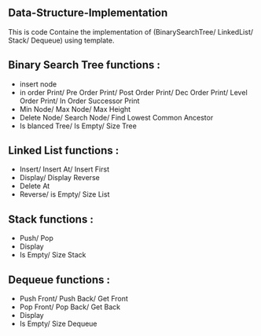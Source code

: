 ## Data-Structure-Implementation
This is code Containe the implementation of (BinarySearchTree/ LinkedList/ Stack/ Dequeue) using template.
## Binary Search Tree functions :
- insert node
- in order Print/ Pre Order Print/ Post Order Print/ Dec Order Print/ Level Order Print/ In Order Successor Print
- Min Node/ Max Node/ Max Height
-  Delete Node/ Search Node/ Find Lowest Common Ancestor
- Is blanced Tree/ Is Empty/ Size Tree
## Linked List functions : 
- Insert/ Insert At/ Insert First
- Display/ Display Reverse
- Delete At
- Reverse/ is Empty/ Size List
## Stack functions :
- Push/ Pop
- Display
- Is Empty/ Size Stack
## Dequeue functions : 
- Push Front/ Push Back/ Get Front
- Pop Front/ Pop Back/ Get Back
- Display
- Is Empty/ Size Dequeue 
